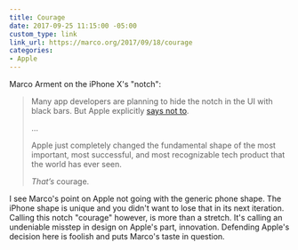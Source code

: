 ```yaml
---
title: Courage
date: 2017-09-25 11:15:00 -05:00
custom_type: link
link_url: https://marco.org/2017/09/18/courage
categories:
- Apple
---
```


Marco Arment on the iPhone X's "notch":

> Many app developers are planning to hide the notch in the UI with black bars. But Apple explicitly [says not to](https://developer.apple.com/ios/human-interface-guidelines/overview/iphone-x/).
>
>…
>
> Apple just completely changed the fundamental shape of the most important, most successful, and most recognizable tech product that the world has ever seen.
>
> *That’s* courage.

I see Marco's point on Apple not going with the generic phone shape. The iPhone shape is unique and you didn't want to lose that in its next iteration. Calling this notch "courage" however, is more than a stretch. It's calling an undeniable misstep in design on Apple's part, innovation. Defending Apple's decision here is foolish and puts Marco's taste in question.

